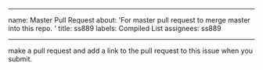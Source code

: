 
---
name: Master Pull Request
about: 'For master pull request to merge master into this repo. '
title: ss889
labels: Compiled List
assignees: ss889

---

make a pull request and add a link to the pull request to this issue when you submit.

